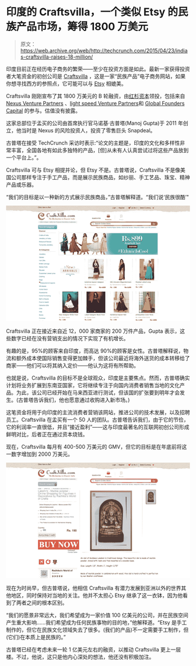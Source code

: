 # 印度的 Craftsvilla，一个类似 Etsy 的民族产品市场，筹得 1800 万美元 

> 原文：<https://web.archive.org/web/http://techcrunch.com/2015/04/23/indias-craftsvilla-raises-18-million/>

印度目前正在经历电子商务的繁荣——至少在投资方面是如此。最新一家获得投资者大笔资金的初创公司是 [Craftsvilla](https://web.archive.org/web/20230131005051/http://www.craftsvilla.com/) ，这是一家“民族产品”电子商务网站，如果你想寻找西方的参照点，它可能可以与 [Etsy](https://web.archive.org/web/20230131005051/https://www.etsy.com/) 相媲美。

Craftsvilla 刚刚宣布了其 1800 万美元的 B 轮融资，由[红杉资本](https://web.archive.org/web/20230131005051/https://www.sequoiacap.com/)领投，包括来自 [Nexus Venture Partners](https://web.archive.org/web/20230131005051/http://nexusvp.com/) 、[light speed Venture Partners](https://web.archive.org/web/20230131005051/http://lsvp.com/)和 [Global Founders Capital](https://web.archive.org/web/20230131005051/http://www.globalfounders.vc/) 的参与。估值没有披露。

这家总部位于孟买的公司由首席执行官马诺基·古普塔(Manoj Gupta)于 2011 年创立，他当时是 Nexus 的风险投资人，投资了零售巨头 Snapdeal。

古普塔在接受 TechCrunch 采访时表示:“论文的主题是，印度的文化和多样性非常丰富，全国各地有如此多独特的产品，[但]从未有人认真尝试过将这些产品放到一个平台上。”。

Craftsvilla 可与 Etsy 相提并论，但 Etsy 不是。古普塔说，Craftsvilla 不是像美国公司那样专注于手工产品，而是展示民族商品，如纱丽、手工艺品、珠宝、精神产品或乐器。

“我们的目标是以一种新的方式展示民族商品，”古普塔解释道。“我们说‘民族很酷’"

![Screenshot 2015-04-23 16.54.34](img/0eba64c66c18b699176377094d93e1d9.png)

Craftsvilla 正在接近来自近 12，000 家商家的 200 万件产品，Gupta 表示，这些数字已经在没有营销支出的情况下实现了有机增长。

有趣的是，95%的顾客来自印度，而高达 90%的顾客是女性。古普塔解释说，物流和额外成本使国际销售变得更加棘手，但该公司最近将海外送货的成本转移给了商家——他们可以将其纳入定价——他认为这将有所帮助。

也就是说，Craftsvilla 的目标不是全球观众，印度是主要焦点。然而，古普塔确实计划将业务扩展到东南亚国家，它将继续专注于向国内消费者销售当地的文化产品。为此，该公司已经开始在马来西亚进行测试，但该国的扩张要到明年才会发生。(古普塔告诉我们，他也愿意通过收购进入新市场。)

这笔资金将用于向印度的主流消费者营销该网站，推进公司的技术发展，以及招聘员工。Craftsvilla 在孟买有一个 50 人的团队。古普塔告诉我们，由于它的节俭，它的利润率一直很低，并且“接近盈利”——这与印度最著名的互联网初创公司形成鲜明对比，后者正在通过资本烧钱。

现在，Craftsvilla 每月有 400-500 万美元的 GMV，但它的目标是在年底前将这一数字增加到 2000 万美元。

![Screenshot 2015-04-23 17.03.57](img/abc53026f3272c589d40904962248bf0.png)

现在为时尚早，但古普塔说，他相信 Craftsvilla 有潜力发展到亚洲以外的世界其他地区，同时保持对当地的关注。他并不太担心 Etsy 继承了这一衣钵，因为他看到了两者之间的根本区别。

“我们的愿景非常远大，我们希望成为一家价值 100 亿美元的公司，并在民族空间产生重大影响……我们希望成为任何民族事物的目的地，”他解释道。“Etsy 是手工制作的，但它在民族文化领域失去了很多。(我们的产品)不一定需要手工制作，但(它们)在本质上是民族的。”

古普塔已经在考虑未来一轮 1 亿美元左右的融资，以推动 Craftsvilla 更上一层楼。不过，他说，这只是他内心深处的想法，他还没有积极加注。